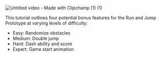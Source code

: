 
![Untitled video - Made with Clipchamp (1) (1)](https://user-images.githubusercontent.com/29371222/185438387-47b055ea-99cd-44f5-903e-38aff99a262a.gif)


This tutorial outlines four potential bonus features for the Run and Jump Prototype at varying levels of difficulty: 
* Easy: Randomize obstacles
* Medium: Double jump
* Hard: Dash ability and score
* Expert: Game start animation
